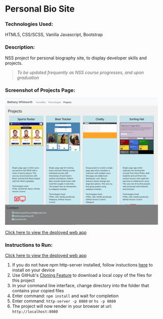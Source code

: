 # Personal Bio Site

### Technologies Used:
HTML5, CSS/SCSS, Vanilla Javascript, Bootstrap

### Description:
NSS project for personal biography site, to display developer skills and projects. 
> _To be updated frequently as NSS course progresses, and upon graduation_

### Screenshot of Projects Page:
![screenshot](screenshots/Projects_4.png)

[Click here to view the deployed web app](https://b-whitworth.firebaseapp.com/)

### Instructions to Run:
[Click here to view the deployed web app](https://b-whitworth.firebaseapp.com/)

1. If you do not have npm http-server installed, follow instuctions [here](https://www.npmjs.com/package/http-server) to install on your device
1. Use GitHub's [Cloning Feature](https://help.github.com/en/github/creating-cloning-and-archiving-repositories/cloning-a-repository) to download a local copy of the files for this project
1. In your command line interface, change directory into the folder that contains your copied files
1. Enter command: `npm install` and wait for completion
1. Enter command: `http-server -p 8080` or `hs -p 8080`
1. The project will now render in your browser at url: `http://localhost:8080`
